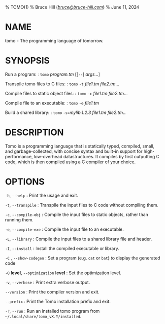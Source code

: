 % TOMO(1)
% Bruce Hill (*bruce@bruce-hill.com*)
% June 11, 2024

# NAME

tomo - The programming language of tomorrow.

# SYNOPSIS

Run a program:
: `tomo` *program.tm* \[\[`--`\] *args...*\]

Transpile tomo files to C files:
: `tomo` `-t` *file1.tm* *file2.tm*...

Compile files to static object files:
: `tomo` `-c` *file1.tm* *file2.tm*...

Compile file to an executable:
: `tomo` `-e` *file1.tm*

Build a shared library:
: `tomo` `-s=`*mylib.1.2.3* *file1.tm* *file2.tm*...

# DESCRIPTION

Tomo is a programming language that is statically typed, compiled, small, and
garbage-collected, with concise syntax and built-in support for
high-performance, low-overhead datastructures. It compiles by first outputting
C code, which is then compiled using a C compiler of your choice.

# OPTIONS

`-h`, `--help`
: Print the usage and exit.

`-t`, `--transpile`
: Transpile the input files to C code without compiling them.

`-c`, `--compile-obj`
: Compile the input files to static objects, rather than running them.

`-e`, `--compile-exe`
: Compile the input file to an executable.

`-L`, `--library`
: Compile the input files to a shared library file and header.

`-I`, `--install`
: Install the compiled executable or library.

`-C` *<program>*, `--show-codegen` *<program>*
: Set a program (e.g. `cat` or `bat`) to display the generated code

`-O` **level**, `--optimization` **level**
: Set the optimization level.

`-v`, `--verbose`
: Print extra verbose output.

`--version`
: Print the compiler version and exit.

`--prefix`
: Print the Tomo installation prefix and exit.

`-r`, `--run`
: Run an installed tomo program from `~/.local/share/tomo_vX.Y/installed`.
